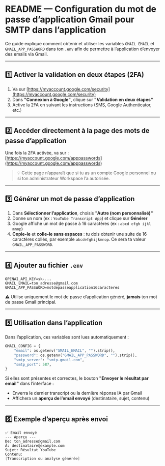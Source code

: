 # README — Configuration du mot de passe d’application Gmail pour SMTP dans l’application

Ce guide explique comment obtenir et utiliser les variables `GMAIL_EMAIL` et `GMAIL_APP_PASSWORD` dans ton `.env` afin de permettre à l’application d’envoyer des emails via Gmail.

---

## 1️⃣ Activer la validation en deux étapes (2FA)

1. Va sur [https://myaccount.google.com/security](https://myaccount.google.com/security)
2. Dans **"Connexion à Google"**, clique sur **"Validation en deux étapes"**
3. Active la 2FA en suivant les instructions (SMS, Google Authenticator, etc.)

---

## 2️⃣ Accéder directement à la page des mots de passe d’application

Une fois la 2FA activée, va sur : [https://myaccount.google.com/apppasswords](https://myaccount.google.com/apppasswords)

> 💡 Cette page n’apparaît que si tu as un compte Google personnel ou si ton administrateur Workspace l’a autorisée.

---

## 3️⃣ Générer un mot de passe d’application

1. Dans **Sélectionner l’application**, choisis **"Autre (nom personnalisé)"**
2. Donne un nom (ex : `YouTube Transcript App`) et clique sur **Générer**
3. Google affiche un mot de passe à 16 caractères (ex : `abcd efgh ijkl mnop`)
4. **Copie-le** et **colle-le sans espaces** : tu dois obtenir une suite de 16 caractères collés, par exemple `abcdefghijkmnop`. Ce sera ta valeur `GMAIL_APP_PASSWORD`.

---

## 4️⃣ Ajouter au fichier `.env`

```env
OPENAI_API_KEY=sk-...
GMAIL_EMAIL=ton_adresse@gmail.com
GMAIL_APP_PASSWORD=motdepasseapplication16caracteres
```

⚠️ Utilise uniquement le mot de passe d’application généré, **jamais** ton mot de passe Gmail principal.

---

## 5️⃣ Utilisation dans l’application

Dans l’application, ces variables sont lues automatiquement :

```python
GMAIL_CONFIG = {
    "email": os.getenv("GMAIL_EMAIL", "").strip(),
    "password": os.getenv("GMAIL_APP_PASSWORD", "").strip(),
    "smtp_server": "smtp.gmail.com",
    "smtp_port": 587,
}
```

Si elles sont présentes et correctes, le bouton **"Envoyer le résultat par email"** dans l’interface :

* Enverra le dernier transcript ou la dernière réponse IA par Gmail
* Affichera un **aperçu de l’email envoyé** (destinataire, sujet, contenu)

---

## 6️⃣ Exemple d’aperçu après envoi

```
✅ Email envoyé
--- Aperçu ---
De: ton_adresse@gmail.com
À: destinataire@example.com
Sujet: Résultat YouTube
Contenu:
[Transcription ou analyse générée]
```
